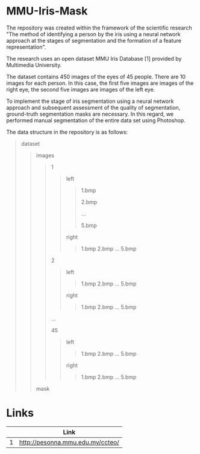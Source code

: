 # MMU-Iris-Mask


The repository was created within the framework of the scientific research "The method of identifying a person by the iris using a neural network approach at the stages of segmentation and the formation of a feature representation".


The research uses an open dataset MMU Iris Database [1] provided by Multimedia University.

The dataset contains 450 images of the eyes of 45 people. There are 10 images for each person. In this case, the first five images are images of the right eye, the second five images are images of the left eye.

To implement the stage of iris segmentation using a neural network approach and subsequent assessment of the quality of segmentation, ground-truth segmentation masks are necessary. In this regard, we performed manual segmentation of the entire data set using Photoshop.

The data structure in the repository is as follows:
> dataset
>> images
>>> 1
>>>> left
>>>>> 1.bmp
>>>>> 
>>>>> 2.bmp
>>>>> 
>>>>> ...
>>>>> 
>>>>> 5.bmp
>>>>
>>>> right
>>>>> 1.bmp
>>>>> 2.bmp
>>>>> ...
>>>>> 5.bmp
>>>
>>> 2
>>>> left
>>>>> 1.bmp
>>>>> 2.bmp
>>>>> ...
>>>>> 5.bmp
>>>>
>>>> right
>>>>> 1.bmp
>>>>> 2.bmp
>>>>> ...
>>>>> 5.bmp
>>>
>>> ...
>>>
>>> 45
>>>> left
>>>>> 1.bmp
>>>>> 2.bmp
>>>>> ...
>>>>> 5.bmp
>>>>
>>>> right
>>>>> 1.bmp
>>>>> 2.bmp
>>>>> ...
>>>>> 5.bmp
>>
>> mask

# Links

||Link|
|:------:|:-----------:|
|1|http://pesonna.mmu.edu.my/ccteo/|

